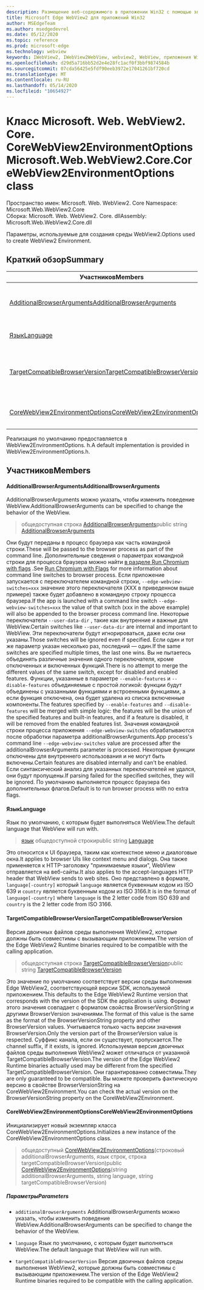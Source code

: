 ```yaml
---
description: Размещение веб-содержимого в приложении Win32 с помощью элемента управления Microsoft Edge WebView2
title: Microsoft Edge WebView2 для приложений Win32
author: MSEdgeTeam
ms.author: msedgedevrel
ms.date: 05/12/2020
ms.topic: reference
ms.prod: microsoft-edge
ms.technology: webview
keywords: IWebView2, IWebView2WebView, webview2, WebView, приложения Win32, Win32, EDGE, ICoreWebView2, ICoreWebView2Controller, элемент управления "веб-браузер", HTML Edge
ms.openlocfilehash: d29d5a716bb52d2e4e28fc1acf0f3bbf9874584b
ms.sourcegitcommit: 07cda56425e5fdf90eeb3972e17041261bf720cd
ms.translationtype: MT
ms.contentlocale: ru-RU
ms.lasthandoff: 05/14/2020
ms.locfileid: "10654927"
---
```

# <span data-ttu-id="98f0e-104">Класс Microsoft. Web. WebView2. Core. CoreWebView2EnvironmentOptions</span><span class="sxs-lookup"><span data-stu-id="98f0e-104">Microsoft.Web.WebView2.Core.CoreWebView2EnvironmentOptions class</span></span> 

<span data-ttu-id="98f0e-105">Пространство имен: Microsoft. Web. WebView2. Core </span><span class="sxs-lookup"><span data-stu-id="98f0e-105">Namespace: Microsoft.Web.WebView2.Core</span></span>\
<span data-ttu-id="98f0e-106">Сборка: Microsoft. Web. WebView2. Core. dll</span><span class="sxs-lookup"><span data-stu-id="98f0e-106">Assembly: Microsoft.Web.WebView2.Core.dll</span></span>

<span data-ttu-id="98f0e-107">Параметры, используемые для создания среды WebView2.</span><span class="sxs-lookup"><span data-stu-id="98f0e-107">Options used to create WebView2 Environment.</span></span>

## <span data-ttu-id="98f0e-108">Краткий обзор</span><span class="sxs-lookup"><span data-stu-id="98f0e-108">Summary</span></span>

 <span data-ttu-id="98f0e-109">Участников</span><span class="sxs-lookup"><span data-stu-id="98f0e-109">Members</span></span>                        | <span data-ttu-id="98f0e-110">Описания</span><span class="sxs-lookup"><span data-stu-id="98f0e-110">Descriptions</span></span>
--------------------------------|---------------------------------------------
[<span data-ttu-id="98f0e-111">AdditionalBrowserArguments</span><span class="sxs-lookup"><span data-stu-id="98f0e-111">AdditionalBrowserArguments</span></span>](#additionalbrowserarguments) | <span data-ttu-id="98f0e-112">AdditionalBrowserArguments можно указать, чтобы изменить поведение WebView.</span><span class="sxs-lookup"><span data-stu-id="98f0e-112">AdditionalBrowserArguments can be specified to change the behavior of the WebView.</span></span>
[<span data-ttu-id="98f0e-113">Язык</span><span class="sxs-lookup"><span data-stu-id="98f0e-113">Language</span></span>](#language) | <span data-ttu-id="98f0e-114">Язык по умолчанию, с которым будет выполняться WebView.</span><span class="sxs-lookup"><span data-stu-id="98f0e-114">The default language that WebView will run with.</span></span>
[<span data-ttu-id="98f0e-115">TargetCompatibleBrowserVersion</span><span class="sxs-lookup"><span data-stu-id="98f0e-115">TargetCompatibleBrowserVersion</span></span>](#targetcompatiblebrowserversion) | <span data-ttu-id="98f0e-116">Версия двоичных файлов среды выполнения WebView2, которые должны быть совместимы с вызывающим приложением.</span><span class="sxs-lookup"><span data-stu-id="98f0e-116">The version of the Edge WebView2 Runtime binaries required to be compatible with the calling application.</span></span>
[<span data-ttu-id="98f0e-117">CoreWebView2EnvironmentOptions</span><span class="sxs-lookup"><span data-stu-id="98f0e-117">CoreWebView2EnvironmentOptions</span></span>](#corewebview2environmentoptions) | <span data-ttu-id="98f0e-118">Инициализирует новый экземпляр класса CoreWebView2EnvironmentOptions.</span><span class="sxs-lookup"><span data-stu-id="98f0e-118">Initializes a new instance of the CoreWebView2EnvironmentOptions class.</span></span>

<span data-ttu-id="98f0e-119">Реализация по умолчанию предоставляется в WebView2EnvironmentOptions. h.</span><span class="sxs-lookup"><span data-stu-id="98f0e-119">A default implementation is provided in WebView2EnvironmentOptions.h.</span></span>

## <span data-ttu-id="98f0e-120">Участников</span><span class="sxs-lookup"><span data-stu-id="98f0e-120">Members</span></span>

#### <span data-ttu-id="98f0e-121">AdditionalBrowserArguments</span><span class="sxs-lookup"><span data-stu-id="98f0e-121">AdditionalBrowserArguments</span></span> 

<span data-ttu-id="98f0e-122">AdditionalBrowserArguments можно указать, чтобы изменить поведение WebView.</span><span class="sxs-lookup"><span data-stu-id="98f0e-122">AdditionalBrowserArguments can be specified to change the behavior of the WebView.</span></span>

> <span data-ttu-id="98f0e-123">общедоступная строка [AdditionalBrowserArguments](#additionalbrowserarguments)</span><span class="sxs-lookup"><span data-stu-id="98f0e-123">public string [AdditionalBrowserArguments](#additionalbrowserarguments)</span></span>

<span data-ttu-id="98f0e-124">Они будут переданы в процесс браузера как часть командной строки.</span><span class="sxs-lookup"><span data-stu-id="98f0e-124">These will be passed to the browser process as part of the command line.</span></span> <span data-ttu-id="98f0e-125">Дополнительные сведения о параметрах командной строки для процесса браузера можно найти [в разделе Run Chromium with flags](https://aka.ms/RunChromiumWithFlags) .</span><span class="sxs-lookup"><span data-stu-id="98f0e-125">See [Run Chromium with Flags](https://aka.ms/RunChromiumWithFlags) for more information about command line switches to browser process.</span></span> <span data-ttu-id="98f0e-126">Если приложение запускается с переключателем командной строки, `--edge-webview-switches=xxx` значение этого переключателя (XXX в приведенном выше примере) также будет добавлено в командную строку процесса браузера.</span><span class="sxs-lookup"><span data-stu-id="98f0e-126">If the app is launched with a command line switch `--edge-webview-switches=xxx` the value of that switch (xxx in the above example) will also be appended to the browser process command line.</span></span> <span data-ttu-id="98f0e-127">Некоторые переключатели `--user-data-dir` , такие как внутренние и важные для WebView.</span><span class="sxs-lookup"><span data-stu-id="98f0e-127">Certain switches like `--user-data-dir` are internal and important to WebView.</span></span> <span data-ttu-id="98f0e-128">Эти переключатели будут игнорироваться, даже если они указаны.</span><span class="sxs-lookup"><span data-stu-id="98f0e-128">Those switches will be ignored even if specified.</span></span> <span data-ttu-id="98f0e-129">Если один и тот же параметр указан несколько раз, последний — один.</span><span class="sxs-lookup"><span data-stu-id="98f0e-129">If the same switches are specified multiple times, the last one wins.</span></span> <span data-ttu-id="98f0e-130">Вы не пытаетесь объединять различные значения одного переключателя, кроме отключенных и включенных функций.</span><span class="sxs-lookup"><span data-stu-id="98f0e-130">There is no attempt to merge the different values of the same switch, except for disabled and enabled features.</span></span> <span data-ttu-id="98f0e-131">Функции, указанные в параметре `--enable-features` и `--disable-features` объединяемые с простой логикой: функции будут объединены с указанными функциями и встроенными функциями, а если функция отключена, она будет удалена из списка включенные компоненты.</span><span class="sxs-lookup"><span data-stu-id="98f0e-131">The features specified by `--enable-features` and `--disable-features` will be merged with simple logic: the features will be the union of the specified features and built-in features, and if a feature is disabled, it will be removed from the enabled features list.</span></span> <span data-ttu-id="98f0e-132">Значения командной строки процесса приложения `--edge-webview-switches` обрабатываются после обработки параметра additionalBrowserArguments.</span><span class="sxs-lookup"><span data-stu-id="98f0e-132">App process's command line `--edge-webview-switches` value are processed after the additionalBrowserArguments parameter is processed.</span></span> <span data-ttu-id="98f0e-133">Некоторые функции отключены для внутреннего использования и не могут быть включены.</span><span class="sxs-lookup"><span data-stu-id="98f0e-133">Certain features are disabled internally and can't be enabled.</span></span> <span data-ttu-id="98f0e-134">Если синтаксический анализ для указанных переключателей не удался, они будут пропущены.</span><span class="sxs-lookup"><span data-stu-id="98f0e-134">If parsing failed for the specified switches, they will be ignored.</span></span> <span data-ttu-id="98f0e-135">По умолчанию выполняется процесс браузера без дополнительных флагов.</span><span class="sxs-lookup"><span data-stu-id="98f0e-135">Default is to run browser process with no extra flags.</span></span>

#### <span data-ttu-id="98f0e-136">Язык</span><span class="sxs-lookup"><span data-stu-id="98f0e-136">Language</span></span> 

<span data-ttu-id="98f0e-137">Язык по умолчанию, с которым будет выполняться WebView.</span><span class="sxs-lookup"><span data-stu-id="98f0e-137">The default language that WebView will run with.</span></span>

> <span data-ttu-id="98f0e-138">[язык](#language) общедоступной строки</span><span class="sxs-lookup"><span data-stu-id="98f0e-138">public string [Language](#language)</span></span>

<span data-ttu-id="98f0e-139">Это относится к UI браузера, таким как контекстное меню и диалоговые окна.</span><span class="sxs-lookup"><span data-stu-id="98f0e-139">It applies to browser UIs like context menu and dialogs.</span></span> <span data-ttu-id="98f0e-140">Она также применяется к HTTP-заголовку "принимаемые языки", WebView отправляется на веб-сайты.</span><span class="sxs-lookup"><span data-stu-id="98f0e-140">It also applies to the accept-languages HTTP header that WebView sends to web sites.</span></span> <span data-ttu-id="98f0e-141">Оно представлено в формате, `language[-country]` который `language` является буквенным кодом из ISO 639 и `country` является буквенным кодом из ISO 3166.</span><span class="sxs-lookup"><span data-stu-id="98f0e-141">It is in the format of `language[-country]` where `language` is the 2 letter code from ISO 639 and `country` is the 2 letter code from ISO 3166.</span></span>

#### <span data-ttu-id="98f0e-142">TargetCompatibleBrowserVersion</span><span class="sxs-lookup"><span data-stu-id="98f0e-142">TargetCompatibleBrowserVersion</span></span> 

<span data-ttu-id="98f0e-143">Версия двоичных файлов среды выполнения WebView2, которые должны быть совместимы с вызывающим приложением.</span><span class="sxs-lookup"><span data-stu-id="98f0e-143">The version of the Edge WebView2 Runtime binaries required to be compatible with the calling application.</span></span>

> <span data-ttu-id="98f0e-144">общедоступная строка [TargetCompatibleBrowserVersion](#targetcompatiblebrowserversion)</span><span class="sxs-lookup"><span data-stu-id="98f0e-144">public string [TargetCompatibleBrowserVersion](#targetcompatiblebrowserversion)</span></span>

<span data-ttu-id="98f0e-145">Это значение по умолчанию соответствует версии среды выполнения Edge WebView2, соответствующей версии SDK, используемой приложением.</span><span class="sxs-lookup"><span data-stu-id="98f0e-145">This defaults to the Edge WebView2 Runtime version that corresponds with the version of the SDK the application is using.</span></span> <span data-ttu-id="98f0e-146">Формат этого значения совпадает с форматом свойства BrowserVersionString и другими BrowserVersion значениями.</span><span class="sxs-lookup"><span data-stu-id="98f0e-146">The format of this value is the same as the format of the BrowserVersionString property and other BrowserVersion values.</span></span> <span data-ttu-id="98f0e-147">Учитывается только часть версии значения BrowserVersion.</span><span class="sxs-lookup"><span data-stu-id="98f0e-147">Only the version part of the BrowserVersion value is respected.</span></span> <span data-ttu-id="98f0e-148">Суффикс канала, если он существует, пропускается.</span><span class="sxs-lookup"><span data-stu-id="98f0e-148">The channel suffix, if it exists, is ignored.</span></span> <span data-ttu-id="98f0e-149">Используемая версия двоичных файлов среды выполнения WebView2 может отличаться от указанной TargetCompatibleBrowserVersion.</span><span class="sxs-lookup"><span data-stu-id="98f0e-149">The version of the Edge WebView2 Runtime binaries actually used may be different from the specified TargetCompatibleBrowserVersion.</span></span> <span data-ttu-id="98f0e-150">Они гарантированно совместимы.</span><span class="sxs-lookup"><span data-stu-id="98f0e-150">They are only guaranteed to be compatible.</span></span> <span data-ttu-id="98f0e-151">Вы можете проверить фактическую версию в свойстве BrowserVersionString на CoreWebView2Environment.</span><span class="sxs-lookup"><span data-stu-id="98f0e-151">You can check the actual version on the BrowserVersionString property on the CoreWebView2Environment.</span></span>

#### <span data-ttu-id="98f0e-152">CoreWebView2EnvironmentOptions</span><span class="sxs-lookup"><span data-stu-id="98f0e-152">CoreWebView2EnvironmentOptions</span></span> 

<span data-ttu-id="98f0e-153">Инициализирует новый экземпляр класса CoreWebView2EnvironmentOptions.</span><span class="sxs-lookup"><span data-stu-id="98f0e-153">Initializes a new instance of the CoreWebView2EnvironmentOptions class.</span></span>

> <span data-ttu-id="98f0e-154">общедоступный [CoreWebView2EnvironmentOptions](#corewebview2environmentoptions)(строковый additionalBrowserArguments, язык строк, строка targetCompatibleBrowserVersion)</span><span class="sxs-lookup"><span data-stu-id="98f0e-154">public  [CoreWebView2EnvironmentOptions](#corewebview2environmentoptions)(string additionalBrowserArguments, string language, string targetCompatibleBrowserVersion)</span></span>

##### <span data-ttu-id="98f0e-155">Параметры</span><span class="sxs-lookup"><span data-stu-id="98f0e-155">Parameters</span></span>
* `additionalBrowserArguments` <span data-ttu-id="98f0e-156">AdditionalBrowserArguments можно указать, чтобы изменить поведение WebView.</span><span class="sxs-lookup"><span data-stu-id="98f0e-156">AdditionalBrowserArguments can be specified to change the behavior of the WebView.</span></span> 

* `language` <span data-ttu-id="98f0e-157">Язык по умолчанию, с которым будет выполняться WebView.</span><span class="sxs-lookup"><span data-stu-id="98f0e-157">The default language that WebView will run with.</span></span> 

* `targetCompatibleBrowserVersion` <span data-ttu-id="98f0e-158">Версия двоичных файлов среды выполнения WebView2, которые должны быть совместимы с вызывающим приложением.</span><span class="sxs-lookup"><span data-stu-id="98f0e-158">The version of the Edge WebView2 Runtime binaries required to be compatible with the calling application.</span></span>

